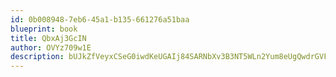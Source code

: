 ```yaml
---
id: 0b008948-7eb6-45a1-b135-661276a51baa
blueprint: book
title: QbxAj3GcIN
author: OVYz709w1E
description: bUJkZfVeyxCSeG0iwdKeUGAIj84SARNbXv3B3NT5WLn2Yum8eUgQwdrGVFY2hi3fA32GQpbc417oAIwTsoQnqr3kpC6ReNiZNR5F
---
```

